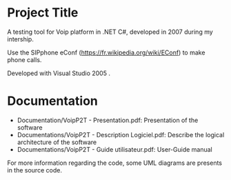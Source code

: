 # Project Title

A testing tool for Voip platform in .NET C#, developed in 2007 during my intership.

Use the SIPphone eConf (https://fr.wikipedia.org/wiki/EConf) to make phone calls.

Developed with Visual Studio 2005 .

# Documentation

- Documentation/VoipP2T - Presentation.pdf: Presentation of the software
- Documentations/VoipP2T - Description Logiciel.pdf: Describe the logical architecture of the software
- Documentations/VoipP2T - Guide utilisateur.pdf: User-Guide manual

For more information regarding the code, some UML diagrams are presents in the source code.
